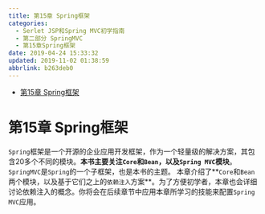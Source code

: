 ```yaml
---
title: 第15章 Spring框架
categories: 
  - Serlet JSP和Spring MVC初学指南
  - 第二部分 SpringMVC
  - 第15章Spring框架
date: 2019-04-24 15:33:32
updated: 2019-11-02 01:38:59
abbrlink: b263deb0
---
```

- [第15章 Spring框架](/ReadingNotes/b263deb0/#第15章-Spring框架)

<!--more-->
<script src="https://cdn.bootcss.com/jquery/3.4.0/jquery.slim.min.js"></script>
<script>$(document).ready(function () {$(".post-body > ul:nth-child(1)").hide();});</script>

<!--end-->
# 第15章 Spring框架 #
`Spring`框架是一个开源的企业应用开发框架，作为一个轻量级的解决方案，其包含20多个不同的模块。**本书主要关注`Core`和`Bean`，以及`Spring MVC`模块**。`SpringMVC`是`Spring`的一个子框架，也是本书的主题。
本章介绍了**`Core`和`Bean`两个模块，以及基于它们之上的`依赖注入`方案**。为了方便初学者，本章也会详细讨论依赖注入的概念。你将会在后续章节中应用本章所学习的技能来配置`Spring MVC`应用。


